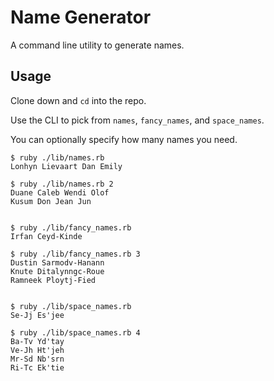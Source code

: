 # Name Generator

A command line utility to generate names.

## Usage

Clone down and `cd` into the repo.

Use the CLI to pick from `names`, `fancy_names`, and `space_names`.

You can optionally specify how many names you need.

```
$ ruby ./lib/names.rb
Lonhyn Lievaart Dan Emily

$ ruby ./lib/names.rb 2
Duane Caleb Wendi Olof
Kusum Don Jean Jun


$ ruby ./lib/fancy_names.rb
Irfan Ceyd-Kinde

$ ruby ./lib/fancy_names.rb 3
Dustin Sarmodv-Hanann
Knute Ditalynngc-Roue
Ramneek Ploytj-Fied


$ ruby ./lib/space_names.rb
Se-Jj Es'jee

$ ruby ./lib/space_names.rb 4
Ba-Tv Yd'tay
Ve-Jh Ht'jeh
Mr-Sd Nb'srn
Ri-Tc Ek'tie
```
